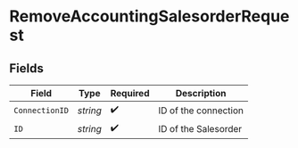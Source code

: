 # RemoveAccountingSalesorderRequest


## Fields

| Field                | Type                 | Required             | Description          |
| -------------------- | -------------------- | -------------------- | -------------------- |
| `ConnectionID`       | *string*             | :heavy_check_mark:   | ID of the connection |
| `ID`                 | *string*             | :heavy_check_mark:   | ID of the Salesorder |